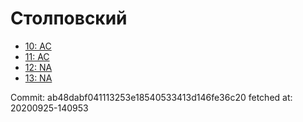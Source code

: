 # Столповский
- [10: AC](10.md)
- [11: AC](11.md)
- [12: NA](12.md)
- [13: NA](13.md)

Commit: ab48dabf041113253e18540533413d146fe36c20
 fetched at: 20200925-140953
